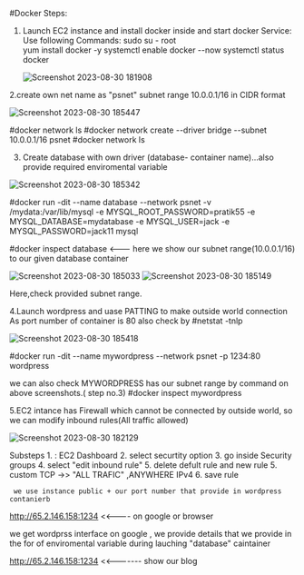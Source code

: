 #Docker
Steps:

1. Launch EC2 instance and install docker inside and start docker Service:
Use following Commands:
       sudo su - root               
        yum install docker -y
        systemctl enable  docker --now
        systemctl status docker

   ![Screenshot 2023-08-30 181908](https://github.com/pratikshashinde55/agricultural_bot/assets/61465971/c919913b-aa92-448a-97f3-7a61165a0451)

2.create own net name as "psnet"
        subnet range 10.0.0.1/16 in CIDR format
        
  ![Screenshot 2023-08-30 185447](https://github.com/pratikshashinde55/agricultural_bot/assets/61465971/bc2e8ddd-5f80-42f6-90a4-0f44bc5607be)
      

#docker network ls
#docker network create --driver bridge --subnet 10.0.0.1/16  psnet
#docker network ls



3. Create database with own driver (database- container name)...also provide required enviromental variable

 ![Screenshot 2023-08-30 185342](https://github.com/pratikshashinde55/agricultural_bot/assets/61465971/2e1f0892-4059-4b02-b876-f91907d4bd7b)

#docker run -dit --name database --network psnet -v /mydata:/var/lib/mysql -e MYSQL_ROOT_PASSWORD=pratik55  -e MYSQL_DATABASE=mydatabase  -e MYSQL_USER=jack  -e MYSQL_PASSWORD=jack11 mysql

#docker inspect database   <--- here we show our subnet range(10.0.0.1/16) to our given database container

![Screenshot 2023-08-30 185033](https://github.com/pratikshashinde55/agricultural_bot/assets/61465971/0188840f-d021-4d93-b3dc-acb4f5951ddd)
![Screenshot 2023-08-30 185149](https://github.com/pratikshashinde55/agricultural_bot/assets/61465971/491672f9-612e-4480-9fef-48cfd2c61920)

Here,check provided subnet range.

4.Launch wordpress and uase PATTING to make outside world connection 
 As port number of container is 80 also check by #netstat -tnlp
 
 ![Screenshot 2023-08-30 185418](https://github.com/pratikshashinde55/agricultural_bot/assets/61465971/67b0ad62-3774-4f05-baf9-d3c8ad45305a)

  
  #docker run -dit --name mywordpress --network psnet -p 1234:80 wordpress

we can also check MYWORDPRESS has our subnet range by command on above screenshots.( step no.3)
#docker inspect mywordpress

5.EC2 intance has Firewall which cannot be connected by outside world, so we can modify inbound rules(All traffic allowed)

![Screenshot 2023-08-30 182129](https://github.com/pratikshashinde55/agricultural_bot/assets/61465971/f5cb4732-1715-4a23-89da-92f825f1ec81)

Substeps
     1. : EC2 Dashboard 
     2. select securtity option 
     3. go inside Security groups
     4. select "edit inbound rule"
     5. delete defult rule and new rule
     5. custom TCP ->> "ALL TRAFIC" ,ANYWHERE IPv4
     6. save rule


     we use instance public + our port number that provide in wordpress contanierb 
  http://65.2.146.158:1234  <<---- on google or browser

we get wordprss interface on google , we provide details that we provide  in the for of enviromental variable during lauching "database" caintainer 

http://65.2.146.158:1234 <<------- show our blog



 
